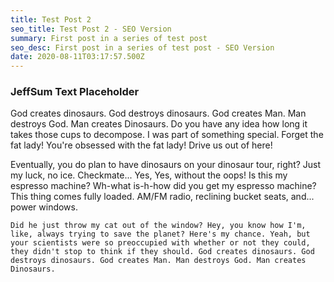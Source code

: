 ```yaml
---
title: Test Post 2
seo_title: Test Post 2 - SEO Version
summary: First post in a series of test post
seo_desc: First post in a series of test post - SEO Version
date: 2020-08-11T03:17:57.500Z
---
```

### JeffSum Text Placeholder



God creates dinosaurs. God destroys dinosaurs. God creates Man. Man destroys God. Man creates Dinosaurs. Do you have any idea how long it takes those cups to decompose. I was part of something special. Forget the fat lady! You're obsessed with the fat lady! Drive us out of here!

Eventually, you do plan to have dinosaurs on your dinosaur tour, right? Just my luck, no ice. Checkmate... Yes, Yes, without the oops! Is this my espresso machine? Wh-what is-h-how did you get my espresso machine? This thing comes fully loaded. AM/FM radio, reclining bucket seats, and... power windows.

```
Did he just throw my cat out of the window? Hey, you know how I'm, like, always trying to save the planet? Here's my chance. Yeah, but your scientists were so preoccupied with whether or not they could, they didn't stop to think if they should. God creates dinosaurs. God destroys dinosaurs. God creates Man. Man destroys God. Man creates Dinosaurs.
```